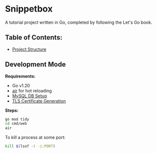 # Snippetbox

A tutorial project written in Go, completed by following the Let's Go book.

## Table of Contents:

- [Project Structure](./docs/project-structure.md)

## Development Mode

**Requirements:**

- Go v1.20
- [air](https://github.com/cosmtrek/air) for hot reloading
- [MySQL DB Setup](https://github.com/mhrdini/snippetbox/blob/main/docs/database.md)
- [TLS Certificate Generation](https://github.com/snippetbox/blob/main/docs/tls.md)

**Steps:**

```bash
go mod tidy
cd cmd/web
air
```

To kill a process at some port:

```bash
kill $(lsof -t -i:PORT)
```

